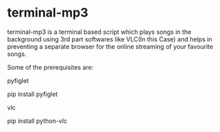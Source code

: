 # terminal-mp3
terminal-mp3 is a terminal based script which plays songs in the background using 3rd part softwares like VLC(In this Case)
and helps in preventing a separate browser for the online streaming of your favourite songs.

Some of the prerequisites are:

pyfiglet

  pip install pyfiglet

vlc

  pip install python-vlc
  
